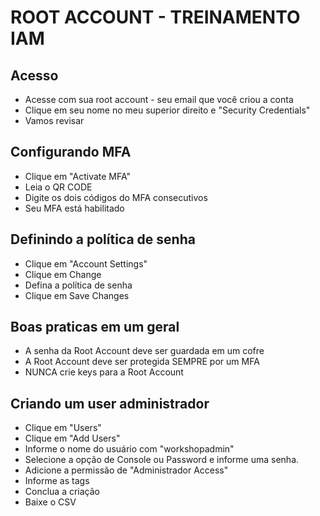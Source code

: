 # ROOT ACCOUNT - TREINAMENTO IAM

## Acesso

* Acesse com sua root account - seu email que você criou a conta
* Clique em seu nome no meu superior direito e "Security Credentials"
* Vamos revisar

## Configurando MFA

* Clique em "Activate MFA"
* Leia o QR CODE
* Digite os dois códigos do MFA consecutivos
* Seu MFA está habilitado

## Definindo a política de senha

* Clique em "Account Settings"
* Clique em Change
* Defina a política de senha
* Clique em Save Changes

## Boas praticas em um geral

* A senha da Root Account deve ser guardada em um cofre
* A Root Account deve ser protegida SEMPRE por um MFA
* NUNCA crie keys para a Root Account 

## Criando um user administrador

* Clique em "Users"
* Clique em "Add Users"
* Informe o nome do usuário com "workshopadmin"
* Selecione a opção de Console ou Password e informe uma senha.
* Adicione a permissão de "Administrador Access"
* Informe as tags
* Conclua a criação
* Baixe o CSV
